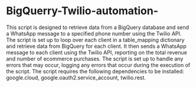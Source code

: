 # BigQuerry-Twilio-automation-

This script is designed to retrieve data from a BigQuery database and send a WhatsApp message to a specified phone number using the Twilio API. The script is set up to loop over each client in a table_mapping dictionary and retrieve data from BigQuery for each client. It then sends a WhatsApp message to each client using the Twilio API, reporting on the total revenue and number of ecommerce purchases. The script is set up to handle any errors that may occur, logging any errors that occur during the execution of the script. The script requires the following dependencies to be installed: google.cloud, google.oauth2.service_account, twilio.rest.

